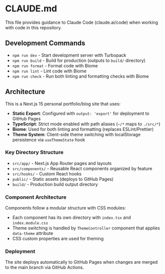 # CLAUDE.md

This file provides guidance to Claude Code (claude.ai/code) when working with code in this repository.

## Development Commands

- `npm run dev` - Start development server with Turbopack
- `npm run build` - Build for production (outputs to `build/` directory)
- `npm run format` - Format code with Biome
- `npm run lint` - Lint code with Biome
- `npm run check` - Run both linting and formatting checks with Biome

## Architecture

This is a Next.js 15 personal portfolio/blog site that uses:

- **Static Export**: Configured with `output: 'export'` for deployment to GitHub Pages
- **TypeScript**: Strict mode enabled with path aliases (`~/*` maps to `./src/*`)
- **Biome**: Used for both linting and formatting (replaces ESLint/Prettier)
- **Theme System**: Client-side theme switching with localStorage persistence via `useThemeState` hook

### Key Directory Structure

- `src/app/` - Next.js App Router pages and layouts
- `src/components/` - Reusable React components organized by feature
- `src/hooks/` - Custom React hooks
- `public/` - Static assets (deploys to GitHub Pages)
- `build/` - Production build output directory

### Component Architecture

Components follow a modular structure with CSS modules:

- Each component has its own directory with `index.tsx` and `index.module.css`
- Theme switching is handled by `ThemeController` component that applies `data-theme` attribute
- CSS custom properties are used for theming

### Deployment

The site deploys automatically to GitHub Pages when changes are merged to the main branch via GitHub Actions.
